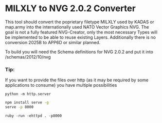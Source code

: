 # MILXLY to NVG 2.0.2 Converter

This tool should convert the poprietary filetype MILXLY used by KADAS or map.army into the internationally used NATO Vector Graphics NVG.
The goal is not a fully featured NVG-Creator, only the most necessary Types will be implemented to be able to reuse existing Layers.
Additionally there is no conversion 2025B to APP6D or similar planned.  

To build you will need the Schema definitions for NVG 2.0.2 and put it into /schemas/2012/10/nvg

### Tip:
If you want to provide the files over http (as it may be required by some applications to consume) you have multiple possibilities

```
python -m http.server
```

```bash
npm install serve -g
serve -p 8000
```

```
ruby -run -ehttpd . -p8000

```